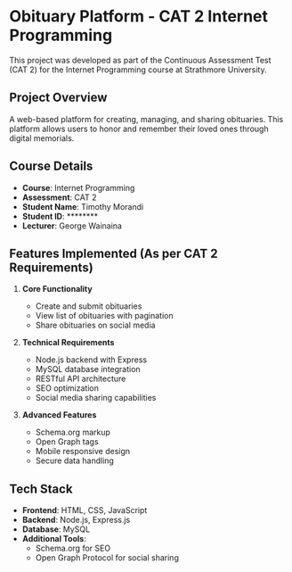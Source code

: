 # Obituary Platform - CAT 2 Internet Programming

This project was developed as part of the Continuous Assessment Test (CAT 2) for the Internet Programming course at Strathmore University.

## Project Overview

A web-based platform for creating, managing, and sharing obituaries. This platform allows users to honor and remember their loved ones through digital memorials.

## Course Details
- **Course**: Internet Programming
- **Assessment**: CAT 2
- **Student Name**: Timothy Morandi
- **Student ID**: ********
- **Lecturer**: George Wainaina

## Features Implemented (As per CAT 2 Requirements)

1. **Core Functionality**
   - Create and submit obituaries
   - View list of obituaries with pagination
   - Share obituaries on social media

2. **Technical Requirements**
   - Node.js backend with Express
   - MySQL database integration
   - RESTful API architecture
   - SEO optimization
   - Social media sharing capabilities

3. **Advanced Features**
   - Schema.org markup
   - Open Graph tags
   - Mobile responsive design
   - Secure data handling

## Tech Stack

- **Frontend**: HTML, CSS, JavaScript
- **Backend**: Node.js, Express.js
- **Database**: MySQL
- **Additional Tools**: 
  - Schema.org for SEO
  - Open Graph Protocol for social sharing

